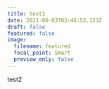 ```yaml
---
title: test2
date: 2021-06-03T03:46:53.123Z
draft: false
featured: false
image:
  filename: featured
  focal_point: Smart
  preview_only: false
---
```

test2